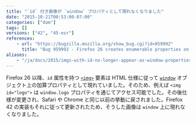 ```yaml
---
title: "`id` 付き画像が `window` プロパティとして現れなくなりました"
date: "2015-10-21T00:53:00-07:00"
categories: ["dom"]
tags: []
versions: ["42", "45-esr"]
references:
    - url: "https://bugzilla.mozilla.org/show_bug.cgi?id=959992"
      title: "Bug 959992 - Firefox 26 creates enumerable properties on window for ids of <img> tags"
aliases:
    - "/ja/docs/2015/imgs-with-id-no-longer-appear-as-window-properties/"
---
```

Firefox 26 以降、`id` 属性を持つ [`<img>`](https://developer.mozilla.org/docs/Web/HTML/Element/img) 要素は HTML 仕様に従って [`window`](https://developer.mozilla.org/docs/Web/API/Window) オブジェクト上の加算プロパティとして現れていました。そのため、例えば `<img id="logo">` は `window.logo` プロパティを通じてアクセス可能でした。その後仕様が変更され、Safari や Chrome と同じ以前の挙動に戻されました。Firefox 42 の実装もそれに従って更新されたため、そうした画像は `window` 上に現れなくなりました。
